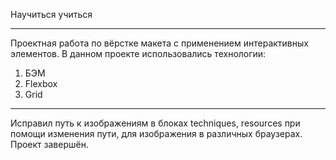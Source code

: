 Научиться учиться
___
Проектная работа по вёрстке макета с применением интерактивных элементов.
В данном проекте использовались технологии:
1. БЭМ
2. Flexbox
3. Grid
___
Исправил путь к изображениям в блоках techniques, resources при помощи изменения пути, для изображения в различных браузерах.
Проект завершён.
